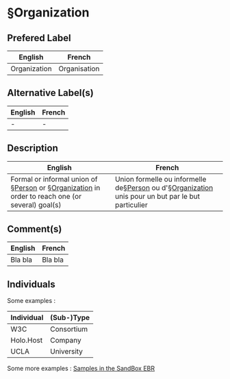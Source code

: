 §Organization
==

Prefered Label
-
<table>
    <thead>
        <tr>
            <th>English</th>
            <th>French</th>
        </tr>
    </thead>
    <tbody>
        <tr>
            <td>Organization</td>
            <td>Organisation</td>
        </tr>
    </tbody>
</table>

Alternative Label(s)
-
<table>
    <thead>
        <tr>
            <th>English</th>
            <th>French</th>
        </tr>
    </thead>
    <tbody>
        <tr>
            <td>-</td>
            <td>-</td>
        </tr>
    </tbody>
</table>

Description
-
<table>
    <thead>
        <tr>
            <th>English</th>
            <th>French</th>
        </tr>
    </thead>
    <tbody>
        <tr>
            <td>Formal or informal union of <a href="https://github.com/iPlumb3r/EcosystemMappingModel/blob/master/1_Semantic/Conceptionary/%C2%A7Person.md">§Person</a> or <a href="https://github.com/iPlumb3r/EcosystemMappingModel/blob/master/1_Semantic/Conceptionary/%C2%A7Organization.md">§Organization</a> in order to reach one (or several) goal(s)</td>
            <td>Union formelle ou informelle de<a href="https://github.com/iPlumb3r/EcosystemMappingModel/blob/master/1_Semantic/Conceptionary/%C2%A7Person.md">§Person</a> ou d'<a href="https://github.com/iPlumb3r/EcosystemMappingModel/blob/master/1_Semantic/Conceptionary/%C2%A7Organization.md">§Organization</a> unis pour un but par le but particulier</td>
        </tr>
    </tbody>
</table>

Comment(s)
-
<table>
    <thead>
        <tr>
            <th>English</th>
            <th>French</th>
        </tr>
    </thead>
    <tbody>
        <tr>
            <td>Bla bla</td>
            <td>Bla bla</td>
        </tr>
    </tbody>
</table>

Individuals
-


Some examples : 
<table>
    <thead>
        <tr>
            <th>Individual</th>
            <th>(Sub-)Type</th>
        </tr>
    </thead>
    <tbody>
        <tr>
            <td>W3C</td>
            <td>Consortium</td>
        </tr>
        <tr>
            <td>Holo.Host</td>
            <td>Company</td>
        </tr>
        <tr>
            <td>UCLA</td>
            <td>University</td>
        </tr>
    </tbody>
</table>

Some more examples : <a href="https://www.topincs.com/iPlumb3rSandBox/.index?tt=1389">Samples in the SandBox EBR</a>
